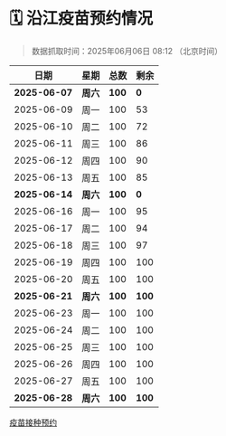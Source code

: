 # 🗓️ 沿江疫苗预约情况

> 数据抓取时间：2025年06月06日 08:12 （北京时间）

| 日期 | 星期 | 总数 | 剩余 |
|------|------|------|------|
| **2025-06-07** | **周六** | **100** | **0** |
| 2025-06-09 | 周一 | 100 | 53 |
| 2025-06-10 | 周二 | 100 | 72 |
| 2025-06-11 | 周三 | 100 | 86 |
| 2025-06-12 | 周四 | 100 | 90 |
| 2025-06-13 | 周五 | 100 | 85 |
| **2025-06-14** | **周六** | **100** | **0** |
| 2025-06-16 | 周一 | 100 | 95 |
| 2025-06-17 | 周二 | 100 | 94 |
| 2025-06-18 | 周三 | 100 | 97 |
| 2025-06-19 | 周四 | 100 | 100 |
| 2025-06-20 | 周五 | 100 | 100 |
| **2025-06-21** | **周六** | **100** | **100** |
| 2025-06-23 | 周一 | 100 | 100 |
| 2025-06-24 | 周二 | 100 | 100 |
| 2025-06-25 | 周三 | 100 | 100 |
| 2025-06-26 | 周四 | 100 | 100 |
| 2025-06-27 | 周五 | 100 | 100 |
| **2025-06-28** | **周六** | **100** | **100** |

<a href="http://yfzweb.ishequ.net/#/login">疫苗接种预约</a>
